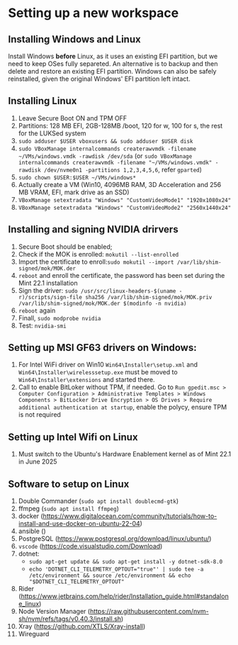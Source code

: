# Setting up a new workspace
## Installing Windows and Linux
Install Windows **before** Linux, as it uses an existing EFI partition, but we need to keep OSes fully separeted.
An alternative is to backup and then delete and restore an existing EFI partition.
Windows can also be safely reinstalled, given the original Windows' EFI partition left intact.

## Installing Linux
1. Leave Secure Boot ON and TPM OFF
2. Partitions: 128 MB EFI, 2GB-128MB /boot, 120 for w, 100 for s, the rest for the LUKSed system
3. `sudo adduser $USER vboxusers && sudo adduser $USER disk`
4. `sudo VBoxManage internalcommands createrawvmdk -filename ~/VMs/windows.vmdk -rawdisk /dev/sda` (or `sudo VBoxManage internalcommands createrawvmdk -filename "~/VMs/windows.vmdk" -rawdisk /dev/nvme0n1 -partitions 1,2,3,4,5,6`, refer `gparted`)
5. `sudo chown $USER:$USER ~/VMs/windows*`
6.  Actually create a VM (Win10, 4096MB RAM, 3D Acceleration and 256 MB VRAM, EFI, mark drive as an SSD)
7. `VBoxManage setextradata "Windows" "CustomVideoMode1" "1920x1080x24"`
8. `VBoxManage setextradata "Windows" "CustomVideoMode2" "2560x1440x24"`

## Installing and signing NVIDIA drirvers
1. Secure Boot should be enabled;
2. Check if the MOK is enrolled: `mokutil --list-enrolled`
3. Import the certificate to enroll:`sudo mokutil --import /var/lib/shim-signed/mok/MOK.der`
4. `reboot` and enroll the certificate, the password has been set during the Mint 22.1 installation
5. Sign the driver: `sudo /usr/src/linux-headers-$(uname -r)/scripts/sign-file sha256 /var/lib/shim-signed/mok/MOK.priv /var/lib/shim-signed/mok/MOK.der $(modinfo -n nvidia)`
6. `reboot` again
7. Finall, `sudo modprobe nvidia`
8. Test: `nvidia-smi`

## Setting up MSI GF63 drivers on Windows:
1. For Intel WiFi driver on Win10 `Win64\Installer\setup.xml` and `Win64\Installer\wirelesssetup.exe` must be moved to `Win64\Installer\extensions` and started there.
2. Call to enable BitLoker without TPM, if needed. Go to `Run gpedit.msc > Computer Configuration > Administrative Templates > Windows Components > BitLocker Drive Encryption > OS Drives > Require additional authentication at startup`, enable the polycy, ensure TPM is not required

## Setting up Intel Wifi on Linux
1. Must switch to the Ubuntu's Hardware Enablement kernel as of Mint 22.1 in June 2025

## Software to setup on Linux
1. Double Commander (`sudo apt install doublecmd-gtk`)
2. ffmpeg (`sudo apt install ffmpeg`)
3. docker (https://www.digitalocean.com/community/tutorials/how-to-install-and-use-docker-on-ubuntu-22-04)
4. ansible ()
5. PostgreSQL (https://www.postgresql.org/download/linux/ubuntu/)
6. `vscode` (https://code.visualstudio.com/Download)
7. dotnet:
   * `sudo apt-get update && sudo apt-get install -y dotnet-sdk-8.0`
   * `echo 'DOTNET_CLI_TELEMETRY_OPTOUT="true"' | sudo tee -a /etc/environment && source /etc/environment && echo "$DOTNET_CLI_TELEMETRY_OPTOUT"`
9. Rider (https://www.jetbrains.com/help/rider/Installation_guide.html#standalone_linux)
10. Node Version Manager (https://raw.githubusercontent.com/nvm-sh/nvm/refs/tags/v0.40.3/install.sh)
11. Xray (https://github.com/XTLS/Xray-install)
12. Wireguard
